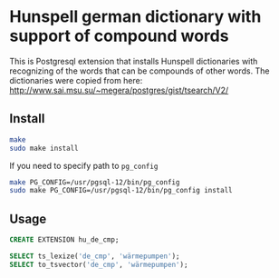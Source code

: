 # Hunspell german dictionary with support of compound words

This is Postgresql extension that installs Hunspell dictionaries with recognizing of the words that can be compounds of other words.
The dictionaries were copied from here: http://www.sai.msu.su/~megera/postgres/gist/tsearch/V2/

## Install

```bash
make
sudo make install
```

If you need to specify path to `pg_config`
```bash
make PG_CONFIG=/usr/pgsql-12/bin/pg_config
sudo make PG_CONFIG=/usr/pgsql-12/bin/pg_config install
```

## Usage

```sql
CREATE EXTENSION hu_de_cmp;

SELECT ts_lexize('de_cmp', 'wärmepumpen');
SELECT to_tsvector('de_cmp', 'wärmepumpen');
```
